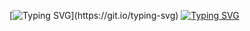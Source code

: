 [![Typing SVG](https://readme-typing-svg.herokuapp.com?font=Exo+2&size=24&duration=4000&pause=1000&color=16B819DE&center=true&vCenter=true&width=435&height=100&lines=Welcome+to+my+profile;)](https://git.io/typing-svg)
[![Typing SVG](https://readme-typing-svg.herokuapp.com?font=Exo+2&size=24&duration=4000&pause=1000&color=DF0500&center=true&vCenter=true&width=435&height=100&lines=It's+me+Alemam)](https://git.io/typing-svg)
